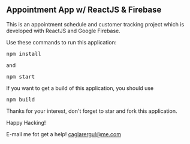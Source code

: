 
## Appointment App w/ ReactJS & Firebase

This is an appointment schedule and customer tracking project which is developed with ReactJS and Google Firebase.

Use these commands to run this application:

<pre>npm install</pre>

and 

<pre>npm start</pre>


If you want to get a build of this application, you should use 

<pre>npm build</pre>

Thanks for your interest, don't forget to star and fork this application.

Happy Hacking!

E-mail me fot get a help! caglarergul@me.com